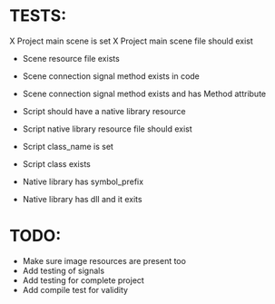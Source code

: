 



# TESTS:

X Project main scene is set
X Project main scene file should exist

* Scene resource file exists
* Scene connection signal method exists in code
* Scene connection signal method exists and has Method attribute

* Script should have a native library resource
* Script native library resource file should exist
* Script class_name is set
* Script class exists

* Native library has symbol_prefix
* Native library has dll and it exits




# TODO:


* Make sure image resources are present too
* Add testing of signals
* Add testing for complete project
* Add compile test for validity
